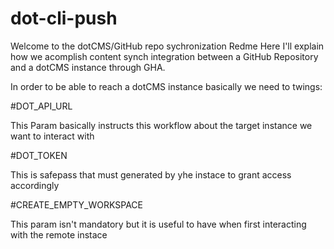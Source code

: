 # dot-cli-push
Welcome to the dotCMS/GitHub repo sychronization Redme
Here I'll explain how we acomplish content synch integration between a GitHub Repository and a dotCMS instance through GHA.

In order to be able to reach a dotCMS instance basically we need to twings: 

#DOT_API_URL

This Param basically instructs this workflow about the target instance we want to interact with 


#DOT_TOKEN

This is safepass that must generated by yhe instace to grant access accordingly


#CREATE_EMPTY_WORKSPACE

This param isn't mandatory but it is useful to have when first interacting with the remote instace
